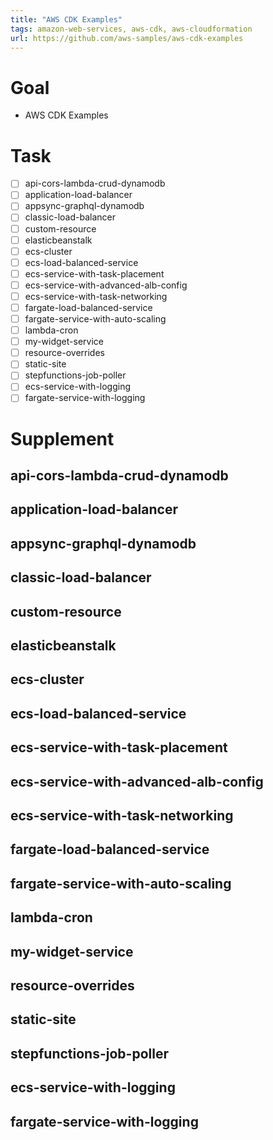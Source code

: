 ```yaml
---
title: "AWS CDK Examples"
tags: amazon-web-services, aws-cdk, aws-cloudformation
url: https://github.com/aws-samples/aws-cdk-examples
---
```


# Goal
- AWS CDK Examples

# Task
- [ ] api-cors-lambda-crud-dynamodb
- [ ] application-load-balancer
- [ ] appsync-graphql-dynamodb
- [ ] classic-load-balancer
- [ ] custom-resource
- [ ] elasticbeanstalk
- [ ] ecs-cluster
- [ ] ecs-load-balanced-service
- [ ] ecs-service-with-task-placement
- [ ] ecs-service-with-advanced-alb-config
- [ ] ecs-service-with-task-networking
- [ ] fargate-load-balanced-service
- [ ] fargate-service-with-auto-scaling
- [ ] lambda-cron
- [ ] my-widget-service
- [ ] resource-overrides
- [ ] static-site
- [ ] stepfunctions-job-poller
- [ ] ecs-service-with-logging
- [ ] fargate-service-with-logging

# Supplement
## api-cors-lambda-crud-dynamodb
## application-load-balancer
## appsync-graphql-dynamodb
## classic-load-balancer
## custom-resource
## elasticbeanstalk
## ecs-cluster
## ecs-load-balanced-service
## ecs-service-with-task-placement
## ecs-service-with-advanced-alb-config
## ecs-service-with-task-networking
## fargate-load-balanced-service
## fargate-service-with-auto-scaling
## lambda-cron
## my-widget-service
## resource-overrides
## static-site
## stepfunctions-job-poller
## ecs-service-with-logging
## fargate-service-with-logging
